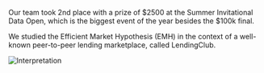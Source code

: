 Our team took 2nd place with a prize of $2500 at the Summer Invitational Data Open, which is the biggest event of the year besides the $100k final. 

We studied the Efficient Market Hypothesis (EMH) in the context of a well-known peer-to-peer lending marketplace, called LendingClub.

![Interpretation](https://github.com/RyanLucas3/Summer-Data-Open-2022/data-open_logo.jpeg?raw=true)
